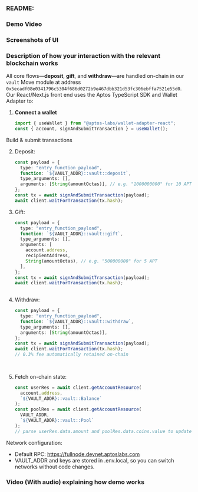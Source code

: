 ### README:

### Demo Video

### Screenshots of UI

### Description of how your interaction with the relevant blockchain works
All core flows—**deposit**, **gift**, and **withdraw**—are handled on-chain in our `vault` Move module at address `0x5ecadf08e0341796c5304f686d0272b9e467dbb321d53fc306ebffa7521e55d0`.  
Our React/Next.js front end uses the Aptos TypeScript SDK and Wallet Adapter to:  
1. **Connect a wallet**  
   ```ts
   import { useWallet } from "@aptos-labs/wallet-adapter-react";
   const { account, signAndSubmitTransaction } = useWallet();
   
Build & submit transactions

2. Deposit:
      ```ts
      const payload = {
        type: "entry_function_payload",
        function: `${VAULT_ADDR}::vault::deposit`,
        type_arguments: [],
        arguments: [String(amountOctas)], // e.g. "1000000000" for 10 APT
      };
      const tx = await signAndSubmitTransaction(payload);
      await client.waitForTransaction(tx.hash);
  
  
4. Gift:
    ```ts
    const payload = {
      type: "entry_function_payload",
      function: `${VAULT_ADDR}::vault::gift`,
      type_arguments: [],
      arguments: [
        account.address,
        recipientAddress,
        String(amountOctas), // e.g. "500000000" for 5 APT
      ],
    };
    const tx = await signAndSubmitTransaction(payload);
    await client.waitForTransaction(tx.hash);
  
6. Withdraw:
    ```ts
    const payload = {
      type: "entry_function_payload",
      function: `${VAULT_ADDR}::vault::withdraw`,
      type_arguments: [],
      arguments: [String(amountOctas)],
    };
    const tx = await signAndSubmitTransaction(payload);
    await client.waitForTransaction(tx.hash);
    // 0.3% fee automatically retained on-chain
  
  
8. Fetch on-chain state:
    ```ts
    const userRes = await client.getAccountResource(
      account.address,
      `${VAULT_ADDR}::vault::Balance`
    );
    const poolRes = await client.getAccountResource(
      VAULT_ADDR,
      `${VAULT_ADDR}::vault::Pool`
    );
    // parse userRes.data.amount and poolRes.data.coins.value to update UI
   

Network configuration:
- Default RPC: https://fullnode.devnet.aptoslabs.com
- VAULT_ADDR and keys are stored in .env.local, so you can switch networks without code changes.

### Video (With audio) explaining how demo works
